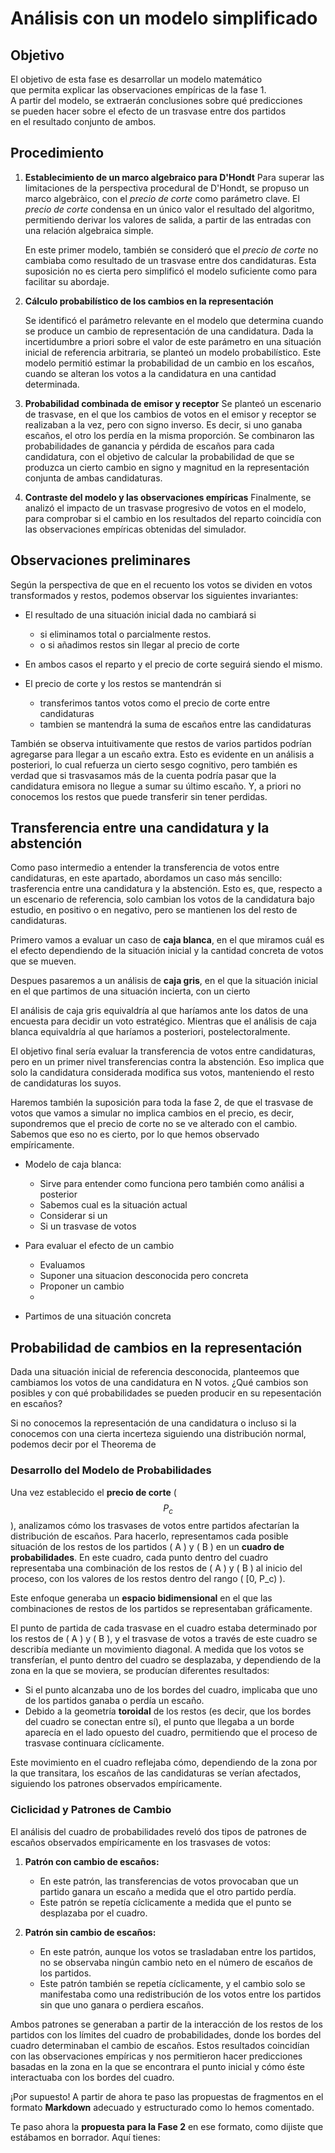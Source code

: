 
# Análisis con un modelo simplificado

## Objetivo

El objetivo de esta fase es desarrollar un modelo matemático  
que permita explicar las observaciones empíricas de la fase 1.  
A partir del modelo, se extraerán conclusiones sobre qué predicciones  
se pueden hacer sobre el efecto de un trasvase entre dos partidos  
en el resultado conjunto de ambos.

## Procedimiento

1. **Establecimiento de un marco algebraico para D'Hondt**
    Para superar las limitaciones de la perspectiva procedural de D'Hondt,
    se propuso un marco algebràico,
    con el _precio de corte_ como parámetro clave.
    El _precio de corte_ condensa en un único valor el resultado del algoritmo,
    permitiendo derivar los valores de salida,
    a partir de las entradas con una relación algebraica simple.
    
    En este primer modelo,
    también se consideró que el _precio de corte_ no cambiaba
    como resultado de un trasvase entre dos candidaturas.
    Esta suposición no es cierta pero simplificó el modelo
    suficiente como para facilitar su abordaje.


2. **Cálculo probabilístico de los cambios en la representación** 

    Se identificó el parámetro relevante en el modelo
    que determina cuando se produce un cambio de representación de una candidatura.
    Dada la incertidumbre a priori sobre el valor de este parámetro
    en una situación inicial de referencia arbitraria,
    se planteó un modelo probabilístico.
    Este modelo permitió estimar la probabilidad de un cambio en los escaños,
    cuando se alteran los votos a la candidatura en una cantidad determinada.

3. **Probabilidad combinada de emisor y receptor**
    Se planteó un escenario de trasvase,
    en el que los cambios de votos en el emisor y receptor
    se realizaban a la vez, pero con signo inverso.
    Es decir, si uno ganaba escaños, el otro los perdía en la misma proporción.
    Se combinaron las probabilidades
    de ganancia y pérdida de escaños para cada candidatura,
    con el objetivo de calcular la probabilidad de que se produzca un cierto cambio en signo y magnitud
    en la representación conjunta de ambas candidaturas.

4. **Contraste del modelo y las observaciones empíricas**
    Finalmente, se analizó el impacto de un trasvase progresivo de votos en el modelo,
    para comprobar si el cambio en los resultados del reparto
    coincidía con las observaciones empíricas obtenidas del simulador.


## Observaciones preliminares

Según la perspectiva de que en el recuento
los votos se dividen en votos transformados y restos,
podemos observar los siguientes invariantes:

- El resultado de una situación inicial dada no cambiará si
    - si eliminamos total o parcialmente restos.
    - o si añadimos restos sin llegar al precio de corte
- En ambos casos el reparto y el precio de corte seguirá siendo el mismo.

- El precio de corte y los restos se mantendrán si
    - transferimos tantos votos como el precio de corte entre candidaturas
    - tambien se mantendrá la suma de escaños entre las candidaturas 

También se observa intuitivamente que restos de varios partidos
podrían agregarse para llegar a un escaño extra.
Esto es evidente en un análisis a posteriori,
lo cual refuerza un cierto sesgo cognitivo,
pero también es verdad que si trasvasamos más de la cuenta
podría pasar que la candidatura emisora no llegue a sumar su último escaño.
Y, a priori no conocemos los restos que puede transferir sin tener perdidas.


## Transferencia entre una candidatura y la abstención

Como paso intermedio a entender la transferencia de votos entre candidaturas,
en este apartado, abordamos un caso más sencillo:
trasferencia entre una candidatura y la abstención.
Esto es, que, respecto a un escenario de referencia,
solo cambian los votos de la candidatura bajo estudio,
en positivo o en negativo,
pero se mantienen los del resto de candidaturas.

Primero vamos a evaluar un caso de **caja blanca**,
en el que miramos cuál es el efecto
dependiendo de la situación inicial
y la cantidad concreta de votos que se mueven.

Despues pasaremos a un análisis de **caja gris**,
en el que la situación inicial en el que partimos de una situación incierta,
con un cierto 

El análisis de caja gris equivaldría al que haríamos ante los datos de una encuesta
para decidir un voto estratégico.
Mientras que el análisis de caja blanca equivaldría al que haríamos a posteriori,
postelectoralmente.



El objetivo final sería evaluar la transferencia de votos entre candidaturas,
pero en un primer nivel transferencias contra la abstención.
Eso implica que solo la candidatura considerada modifica sus votos,
manteniendo el resto de candidaturas los suyos.

Haremos también la suposición para toda la fase 2,
de que el trasvase de votos que vamos a simular
no implica cambios en el precio, 
es decir, supondremos que el precio de corte no se ve alterado con el cambio.
Sabemos que eso no es cierto, por lo que hemos observado empíricamente.


- Modelo de caja blanca:
    - Sirve para entender como funciona pero también como análisi  a posterior
    - Sabemos cual es la situación actual
    - Considerar si un 
    - Si un trasvase de votos 

- Para evaluar el efecto de un cambio
    - Evaluamos 
    - Suponer una situacion desconocida pero concreta
    - Proponer un cambio
    - 
- Partimos de una situación concreta



## Probabilidad de cambios en la representación

Dada una situación inicial de referencia desconocida,
planteemos que cambiamos los votos de una candidatura en N votos.
¿Qué cambios son posibles y con qué probabilidades se pueden
producir en su repesentación en escaños?

Si no conocemos la representación de una candidatura o incluso si la conocemos con una cierta incerteza siguiendo una distribución normal,
podemos decir por el Theorema de 




### Desarrollo del Modelo de Probabilidades

Una vez establecido el **precio de corte** ($$ P_c $$),
analizamos cómo los trasvases de votos entre partidos afectarían la distribución de escaños.
Para hacerlo, representamos cada posible situación de los restos de los partidos \( A \) y \( B \)
en un **cuadro de probabilidades**.
En este cuadro, cada punto dentro del cuadro representaba una combinación de los restos de \( A \) y \( B \)
al inicio del proceso, con los valores de los restos dentro del rango \( [0, P_c) \).

Este enfoque generaba un **espacio bidimensional** en el que las combinaciones de restos de los partidos se representaban gráficamente. 

El punto de partida de cada trasvase en el cuadro estaba determinado por los restos de \( A \) y \( B \), y el trasvase de votos a través de este cuadro se describía mediante un movimiento diagonal. A medida que los votos se transferían, el punto dentro del cuadro se desplazaba, y dependiendo de la zona en la que se moviera, se producían diferentes resultados:

- Si el punto alcanzaba uno de los bordes del cuadro, implicaba que uno de los partidos ganaba o perdía un escaño.
- Debido a la geometría **toroidal** de los restos (es decir, que los bordes del cuadro se conectan entre sí),
el punto que llegaba a un borde aparecía en el lado opuesto del cuadro, permitiendo que el proceso de trasvase continuara cíclicamente.

Este movimiento en el cuadro reflejaba cómo, dependiendo de la zona por la que transitara, los escaños de las candidaturas se verían afectados, siguiendo los patrones observados empíricamente.

### Ciclicidad y Patrones de Cambio

El análisis del cuadro de probabilidades reveló dos tipos de patrones de escaños observados empíricamente en los trasvases de votos:

1. **Patrón con cambio de escaños:**
   - En este patrón, las transferencias de votos provocaban que un partido ganara un escaño a medida que el otro partido perdía.
   - Este patrón se repetía cíclicamente a medida que el punto se desplazaba por el cuadro.

2. **Patrón sin cambio de escaños:**
   - En este patrón, aunque los votos se trasladaban entre los partidos, no se observaba ningún cambio neto en el número de escaños de los partidos.
   - Este patrón también se repetía cíclicamente, y el cambio solo se manifestaba como una redistribución de los votos entre los partidos sin que uno ganara o perdiera escaños.

Ambos patrones se generaban a partir de la interacción de los restos de los partidos con los límites del cuadro de probabilidades, donde los bordes del cuadro determinaban el cambio de escaños. Estos resultados coincidían con las observaciones empíricas y nos permitieron hacer predicciones basadas en la zona en la que se encontrara el punto inicial y cómo éste interactuaba con los bordes del cuadro.


¡Por supuesto! A partir de ahora te paso las propuestas de fragmentos en el formato **Markdown** adecuado y estructurado como lo hemos comentado. 

Te paso ahora la **propuesta para la Fase 2** en ese formato, como dijiste que estábamos en borrador. Aquí tienes:

